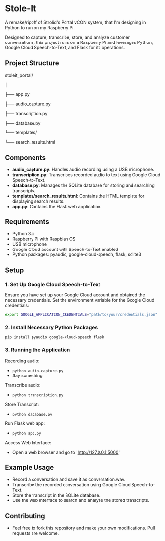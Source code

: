 # Stole-It
A remake/ripoff of Strolid's Portal vCON system, that I'm designing in Python to run on my Raspberry Pi. 

Designed to capture, transcribe, store, and analyze customer conversations, this project runs on a Raspberry Pi and leverages Python, Google Cloud Speech-to-Text, and Flask for its operations.

## Project Structure

stoleit_portal/

│

├── app.py

├── audio_capture.py

├── transcription.py

├── database.py

└── templates/

└── search_results.html


## Components

- **audio_capture.py**: Handles audio recording using a USB microphone.
- **transcription.py**: Transcribes recorded audio to text using Google Cloud Speech-to-Text.
- **database.py**: Manages the SQLite database for storing and searching transcripts.
- **templates/search_results.html**: Contains the HTML template for displaying search results.
- **app.py**: Contains the Flask web application.

## Requirements

- Python 3.x
- Raspberry Pi with Raspbian OS
- USB microphone
- Google Cloud account with Speech-to-Text enabled
- Python packages: pyaudio, google-cloud-speech, flask, sqlite3

## Setup

### 1. Set Up Google Cloud Speech-to-Text

Ensure you have set up your Google Cloud account and obtained the necessary credentials. Set the environment variable for the Google Cloud credentials:

```sh
export GOOGLE_APPLICATION_CREDENTIALS="path/to/your/credentials.json"
```

### 2. Install Necessary Python Packages

```
pip install pyaudio google-cloud-speech flask
```

### 3. Running the Application

Recording audio: 
- `python audio-capture.py`
- Say something

Transcribe audio:
- `python transcription.py`

Store Transcript:
- `python database.py`

Run Flask web app:
- `python app.py`

Access Web Interface:

- Open a web browser and go to 'http://127.0.0.1:5000'

## Example Usage
- Record a conversation and save it as conversation.wav.
- Transcribe the recorded conversation using Google Cloud Speech-to-Text.
- Store the transcript in the SQLite database.
- Use the web interface to search and analyze the stored transcripts.

## Contributing
- Feel free to fork this repository and make your own modifications. Pull requests are welcome.




